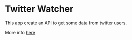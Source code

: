 # Twitter Watcher

This app create an API to get some data from twitter users.

More info [here](docs/description.md)
